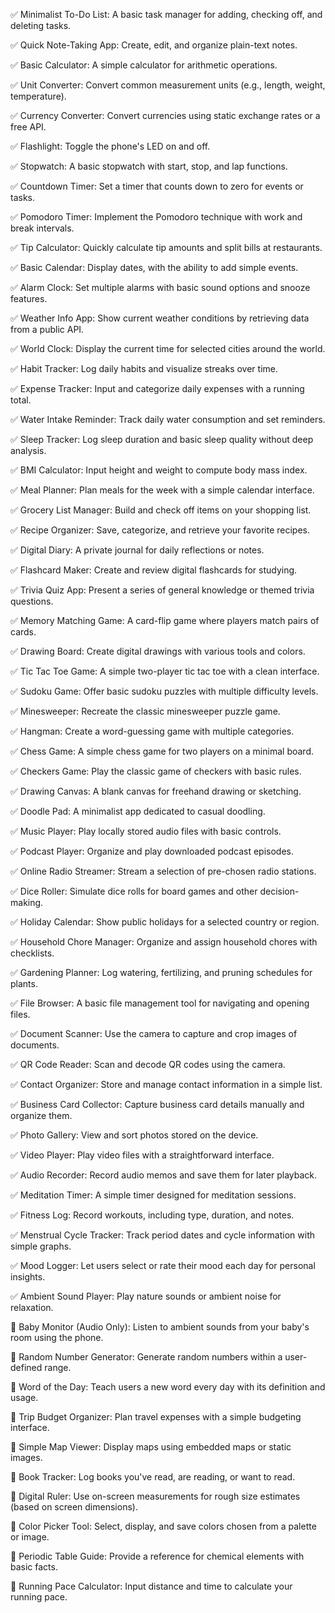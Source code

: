 ✅ Minimalist To-Do List: A basic task manager for adding, checking off, and deleting tasks.

✅ Quick Note-Taking App: Create, edit, and organize plain-text notes.

✅ Basic Calculator: A simple calculator for arithmetic operations.

✅ Unit Converter: Convert common measurement units (e.g., length, weight, temperature).

✅ Currency Converter: Convert currencies using static exchange rates or a free API.

✅ Flashlight: Toggle the phone's LED on and off.

✅ Stopwatch: A basic stopwatch with start, stop, and lap functions.

✅ Countdown Timer: Set a timer that counts down to zero for events or tasks.

✅ Pomodoro Timer: Implement the Pomodoro technique with work and break intervals.

✅ Tip Calculator: Quickly calculate tip amounts and split bills at restaurants.

✅ Basic Calendar: Display dates, with the ability to add simple events.

✅ Alarm Clock: Set multiple alarms with basic sound options and snooze features.

✅ Weather Info App: Show current weather conditions by retrieving data from a public API.

✅ World Clock: Display the current time for selected cities around the world.

✅ Habit Tracker: Log daily habits and visualize streaks over time.

✅ Expense Tracker: Input and categorize daily expenses with a running total.

✅ Water Intake Reminder: Track daily water consumption and set reminders.

✅ Sleep Tracker: Log sleep duration and basic sleep quality without deep analysis.

✅ BMI Calculator: Input height and weight to compute body mass index.

✅ Meal Planner: Plan meals for the week with a simple calendar interface.

✅ Grocery List Manager: Build and check off items on your shopping list.

✅ Recipe Organizer: Save, categorize, and retrieve your favorite recipes.

✅ Digital Diary: A private journal for daily reflections or notes.

✅ Flashcard Maker: Create and review digital flashcards for studying.

✅ Trivia Quiz App: Present a series of general knowledge or themed trivia questions.

✅ Memory Matching Game: A card-flip game where players match pairs of cards.

✅ Drawing Board: Create digital drawings with various tools and colors.

✅ Tic Tac Toe Game: A simple two-player tic tac toe with a clean interface.

✅ Sudoku Game: Offer basic sudoku puzzles with multiple difficulty levels.

✅ Minesweeper: Recreate the classic minesweeper puzzle game.

✅ Hangman: Create a word-guessing game with multiple categories.

✅ Chess Game: A simple chess game for two players on a minimal board.

✅ Checkers Game: Play the classic game of checkers with basic rules.

✅ Drawing Canvas: A blank canvas for freehand drawing or sketching.

✅ Doodle Pad: A minimalist app dedicated to casual doodling.

✅ Music Player: Play locally stored audio files with basic controls.

✅ Podcast Player: Organize and play downloaded podcast episodes.

✅ Online Radio Streamer: Stream a selection of pre-chosen radio stations.

✅ Dice Roller: Simulate dice rolls for board games and other decision-making.

✅ Holiday Calendar: Show public holidays for a selected country or region.

✅ Household Chore Manager: Organize and assign household chores with checklists.

✅ Gardening Planner: Log watering, fertilizing, and pruning schedules for plants.

✅ File Browser: A basic file management tool for navigating and opening files.

✅ Document Scanner: Use the camera to capture and crop images of documents.

✅ QR Code Reader: Scan and decode QR codes using the camera.

✅ Contact Organizer: Store and manage contact information in a simple list.

✅ Business Card Collector: Capture business card details manually and organize them.

✅ Photo Gallery: View and sort photos stored on the device.

✅ Video Player: Play video files with a straightforward interface.

✅ Audio Recorder: Record audio memos and save them for later playback.

✅ Meditation Timer: A simple timer designed for meditation sessions.

✅ Fitness Log: Record workouts, including type, duration, and notes.

✅ Menstrual Cycle Tracker: Track period dates and cycle information with simple graphs.

✅ Mood Logger: Let users select or rate their mood each day for personal insights.

✅ Ambient Sound Player: Play nature sounds or ambient noise for relaxation.

📝 Baby Monitor (Audio Only): Listen to ambient sounds from your baby's room using the phone.

📝 Random Number Generator: Generate random numbers within a user-defined range.

📝 Word of the Day: Teach users a new word every day with its definition and usage.

📝 Trip Budget Organizer: Plan travel expenses with a simple budgeting interface.

📝 Simple Map Viewer: Display maps using embedded maps or static images.

📝 Book Tracker: Log books you've read, are reading, or want to read.

📝 Digital Ruler: Use on-screen measurements for rough size estimates (based on screen dimensions).

📝 Color Picker Tool: Select, display, and save colors chosen from a palette or image.

📝 Periodic Table Guide: Provide a reference for chemical elements with basic facts.

📝 Running Pace Calculator: Input distance and time to calculate your running pace.